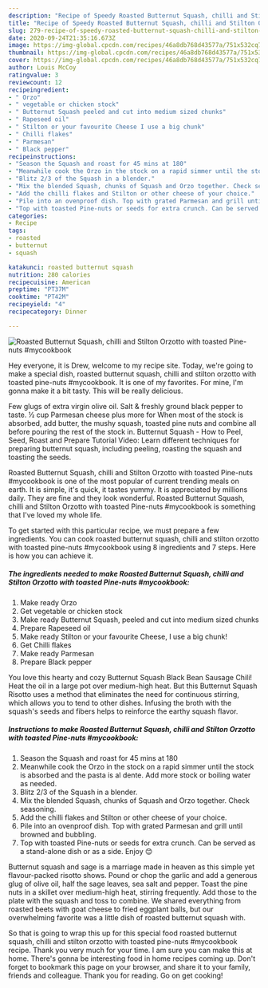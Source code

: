 ```yaml
---
description: "Recipe of Speedy Roasted Butternut Squash, chilli and Stilton Orzotto with toasted Pine-nuts #mycookbook"
title: "Recipe of Speedy Roasted Butternut Squash, chilli and Stilton Orzotto with toasted Pine-nuts #mycookbook"
slug: 279-recipe-of-speedy-roasted-butternut-squash-chilli-and-stilton-orzotto-with-toasted-pine-nuts-mycookbook
date: 2020-09-24T21:35:16.673Z
image: https://img-global.cpcdn.com/recipes/46a8db768d43577a/751x532cq70/roasted-butternut-squash-chilli-and-stilton-orzotto-with-toasted-pine-nuts-mycookbook-recipe-main-photo.jpg
thumbnail: https://img-global.cpcdn.com/recipes/46a8db768d43577a/751x532cq70/roasted-butternut-squash-chilli-and-stilton-orzotto-with-toasted-pine-nuts-mycookbook-recipe-main-photo.jpg
cover: https://img-global.cpcdn.com/recipes/46a8db768d43577a/751x532cq70/roasted-butternut-squash-chilli-and-stilton-orzotto-with-toasted-pine-nuts-mycookbook-recipe-main-photo.jpg
author: Louis McCoy
ratingvalue: 3
reviewcount: 12
recipeingredient:
- " Orzo"
- " vegetable or chicken stock"
- " Butternut Squash peeled and cut into medium sized chunks"
- " Rapeseed oil"
- " Stilton or your favourite Cheese I use a big chunk"
- " Chilli flakes"
- " Parmesan"
- " Black pepper"
recipeinstructions:
- "Season the Squash and roast for 45 mins at 180"
- "Meanwhile cook the Orzo in the stock on a rapid simmer until the stock is absorbed and the pasta is al dente. Add more stock or boiling water as needed."
- "Blitz 2/3 of the Squash in a blender."
- "Mix the blended Squash, chunks of Squash and Orzo together. Check seasoning."
- "Add the chilli flakes and Stilton or other cheese of your choice."
- "Pile into an ovenproof dish. Top with grated Parmesan and grill until browned and bubbling."
- "Top with toasted Pine-nuts or seeds for extra crunch. Can be served as a stand-alone dish or as a side. Enjoy 😊"
categories:
- Recipe
tags:
- roasted
- butternut
- squash

katakunci: roasted butternut squash 
nutrition: 280 calories
recipecuisine: American
preptime: "PT37M"
cooktime: "PT42M"
recipeyield: "4"
recipecategory: Dinner

---
```



![Roasted Butternut Squash, chilli and Stilton Orzotto with toasted Pine-nuts #mycookbook](https://img-global.cpcdn.com/recipes/46a8db768d43577a/751x532cq70/roasted-butternut-squash-chilli-and-stilton-orzotto-with-toasted-pine-nuts-mycookbook-recipe-main-photo.jpg)

Hey everyone, it is Drew, welcome to my recipe site. Today, we're going to make a special dish, roasted butternut squash, chilli and stilton orzotto with toasted pine-nuts #mycookbook. It is one of my favorites. For mine, I'm gonna make it a bit tasty. This will be really delicious.

Few glugs of extra virgin olive oil. Salt &amp; freshly ground black pepper to taste. ½ cup Parmesan cheese plus more for When most of the stock is absorbed, add butter, the mushy squash, toasted pine nuts and combine all before pouring the rest of the stock in. Butternut Squash - How to Peel, Seed, Roast and Prepare Tutorial Video: Learn different techniques for preparing butternut squash, including peeling, roasting the squash and toasting the seeds.

Roasted Butternut Squash, chilli and Stilton Orzotto with toasted Pine-nuts #mycookbook is one of the most popular of current trending meals on earth. It is simple, it's quick, it tastes yummy. It is appreciated by millions daily. They are fine and they look wonderful. Roasted Butternut Squash, chilli and Stilton Orzotto with toasted Pine-nuts #mycookbook is something that I've loved my whole life.


To get started with this particular recipe, we must prepare a few ingredients. You can cook roasted butternut squash, chilli and stilton orzotto with toasted pine-nuts #mycookbook using 8 ingredients and 7 steps. Here is how you can achieve it.

<!--inarticleads1-->

##### The ingredients needed to make Roasted Butternut Squash, chilli and Stilton Orzotto with toasted Pine-nuts #mycookbook:

1. Make ready  Orzo
1. Get  vegetable or chicken stock
1. Make ready  Butternut Squash, peeled and cut into medium sized chunks
1. Prepare  Rapeseed oil
1. Make ready  Stilton or your favourite Cheese, I use a big chunk!
1. Get  Chilli flakes
1. Make ready  Parmesan
1. Prepare  Black pepper


You love this hearty and cozy Butternut Squash Black Bean Sausage Chili! Heat the oil in a large pot over medium-high heat. But this Butternut Squash Risotto uses a method that eliminates the need for continuous stirring, which allows you to tend to other dishes. Infusing the broth with the squash&#39;s seeds and fibers helps to reinforce the earthy squash flavor. 

<!--inarticleads2-->

##### Instructions to make Roasted Butternut Squash, chilli and Stilton Orzotto with toasted Pine-nuts #mycookbook:

1. Season the Squash and roast for 45 mins at 180
1. Meanwhile cook the Orzo in the stock on a rapid simmer until the stock is absorbed and the pasta is al dente. Add more stock or boiling water as needed.
1. Blitz 2/3 of the Squash in a blender.
1. Mix the blended Squash, chunks of Squash and Orzo together. Check seasoning.
1. Add the chilli flakes and Stilton or other cheese of your choice.
1. Pile into an ovenproof dish. Top with grated Parmesan and grill until browned and bubbling.
1. Top with toasted Pine-nuts or seeds for extra crunch. Can be served as a stand-alone dish or as a side. Enjoy 😊


Butternut squash and sage is a marriage made in heaven as this simple yet flavour-packed risotto shows. Pound or chop the garlic and add a generous glug of olive oil, half the sage leaves, sea salt and pepper. Toast the pine nuts in a skillet over medium-high heat, stirring frequently. Add those to the plate with the squash and toss to combine. We shared everything from roasted beets with goat cheese to fried eggplant balls, but our overwhelming favorite was a little dish of roasted butternut squash with. 

So that is going to wrap this up for this special food roasted butternut squash, chilli and stilton orzotto with toasted pine-nuts #mycookbook recipe. Thank you very much for your time. I am sure you can make this at home. There's gonna be interesting food in home recipes coming up. Don't forget to bookmark this page on your browser, and share it to your family, friends and colleague. Thank you for reading. Go on get cooking!
